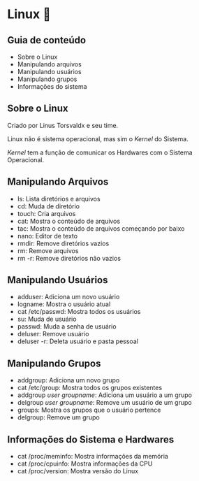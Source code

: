 # Linux :penguin:



## Guia de conteúdo

- Sobre o Linux
- Manipulando arquivos
- Manipulando usuários
- Manipulando grupos
- Informações do sistema

## Sobre o Linux

Criado por Linus Torsvaldx e seu time.



Linux não é sistema operacional, mas sim o _Kernel_ do Sistema.

_Kernel_ tem a função de comunicar os Hardwares com o Sistema Operacional.



## Manipulando Arquivos

- ls: Lista diretórios e arquivos
- cd: Muda de diretório
- touch: Cria arquivos
- cat: Mostra o conteúdo de arquivos
- tac: Mostra o conteúdo de arquivos começando por baixo
- nano: Editor de texto
- rmdir: Remove diretórios vazios
- rm: Remove arquivos
- rm -r: Remove diretórios não vazios

## Manipulando Usuários

- adduser: Adiciona um novo usuário
- logname: Mostra o usuário atual
- cat /etc/passwd: Mostra todos os usuários
- su: Muda de usuário
- passwd: Muda a senha de usuário
- deluser: Remove usuário
- deluser -r: Deleta usuário e pasta pessoal

## Manipulando Grupos

- addgroup: Adiciona um novo grupo
- cat /etc/group: Mostra todos os grupos existentes
- addgroup _user_ _groupname_: Adiciona um usuário a um grupo
- delgroup _user_ _groupname_: Remove um usuário de um grupo
- groups: Mostra os grupos que o usuário pertence
- delgroup: Remove um grupo

## Informações do Sistema e Hardwares

- cat /proc/meminfo: Mostra informações da memória
- cat /proc/cpuinfo: Mostra informações da CPU
- cat /proc/version: Mostra versão do Linux

